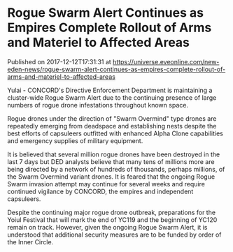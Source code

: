 # Rogue Swarm Alert Continues as Empires Complete Rollout of Arms and Materiel to Affected Areas
Published on 2017-12-12T17:31:31 at https://universe.eveonline.com/new-eden-news/rogue-swarm-alert-continues-as-empires-complete-rollout-of-arms-and-materiel-to-affected-areas

Yulai - CONCORD's Directive Enforcement Department is maintaining a cluster-wide Rogue Swarm Alert due to the continuing presence of large numbers of rogue drone infestations throughout known space.

Rogue drones under the direction of "Swarm Overmind" type drones are repeatedly emerging from deadspace and establishing nests despite the best efforts of capsuleers outfitted with enhanced Alpha Clone capabilities and emergency supplies of military equipment.

It is believed that several million rogue drones have been destroyed in the last 7 days but DED analysts believe that many tens of millions more are being directed by a network of hundreds of thousands, perhaps millions, of the Swarm Overmind variant drones. It is feared that the ongoing Rogue Swarm invasion attempt may continue for several weeks and require continued vigilance by CONCORD, the empires and independent capsuleers.

Despite the continuing major rogue drone outbreak, preparations for the Yoiul Festival that will mark the end of YC119 and the beginning of YC120 remain on track. However, given the ongoing Rogue Swarm Alert, it is understood that additional security measures are to be funded by order of the Inner Circle.
